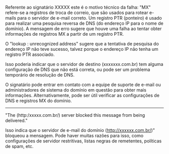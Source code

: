 Referente ao signatário XXXXX este é o motivo técnico da falha: "MX" refere-se a registros de troca de correio, que são usados para rotear e-mails para o servidor de e-mail correto. Um registro PTR (ponteiro) é usado para realizar uma pesquisa reversa de DNS (do endereço IP para o nome de domínio). A mensagem de erro sugere que houve uma falha ao tentar obter informações de registros MX a partir de um registro PTR.
  

O "lookup <nil>: unrecognized address" sugere que a tentativa de pesquisa do endereço IP não teve sucesso, talvez porque o endereço IP não tenha um registro PTR associado.

Isso poderia indicar que o servidor de destino (xxxxxxx.com.br) tem alguma configuração de DNS que não está correta, ou pode ser um problema temporário de resolução de DNS.

O signatário pode entrar em contato com a equipe de suporte de e-mail ou administradores de sistema do domínio em questão para obter mais informações. Alternativamente, pode ser útil verificar as configurações de DNS e registros MX do domínio.

---

"The (http:/xxxxx.com.br/) server blocked this message from being delivered."

Isso indica que o servidor de e-mail do domínio (http://xxxxxx.com.br/)" bloqueou a mensagem. Pode haver muitas razões para isso, como configurações de servidor restritivas, listas negras de remetentes, políticas de spam, etc.